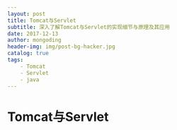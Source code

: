 ```yaml
---
layout: post
title: Tomcat与Servlet
subtitle: 深入了解Tomcat与Servlet的实现细节与原理及其应用
date: 2017-12-13
author: mongoding
header-img: img/post-bg-hacker.jpg
catalog: true
tags:
    - Tomcat
    - Servlet
    - java
---
```


# Tomcat与Servlet